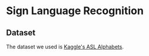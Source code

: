 # Sign Language Recognition

## Dataset

The dataset we used is [Kaggle's ASL Alphabets](https://www.kaggle.com/datasets/grassknoted/asl-alphabet). 
